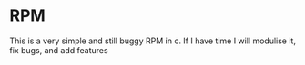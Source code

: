 # RPM

This is a very simple and still buggy RPM in c. If I have time I will modulise it, fix bugs, and add features
